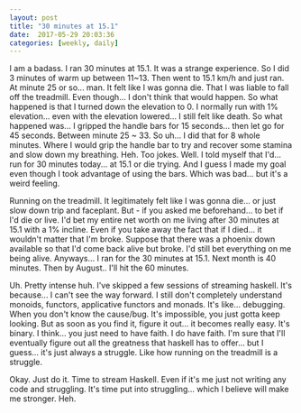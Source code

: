 ```yaml
---
layout: post
title: "30 minutes at 15.1"
date:  2017-05-29 20:03:36
categories: [weekly, daily]
---
```

I am a badass. I ran 30 minutes at 15.1. It was a strange experience. So I did 3 minutes of warm up between 11~13. Then went to 15.1 km/h and just ran. At minute 25 or so... man. It felt like I was gonna die. That I was liable to fall off the treadmill. Even though... I don't think that would happen. So what happened is that I turned down the elevation to 0. I normally run with 1% elevation... even with the elevation lowered... I still felt like death. So what happened was... I gripped the handle bars for 15 seconds... then let go for 45 seconds. Between minute 25 ~ 33. So uh... I did that for 8 whole minutes. Where I would grip the handle bar to try and recover some stamina and slow down my breathing. Heh. Too jokes. Well. I told myself that I'd... run for 30 minutes today... at 15.1 or die trying. And I guess I made my goal even though I took advantage of using the bars. Which was bad... but it's a weird feeling.

Running on the treadmill. It legitimately felt like I was gonna die... or just slow down trip and faceplant. But - if you asked me beforehand... to bet if I'd die or live. I'd bet my entire net worth on me living after 30 minutes at 15.1 with a 1% incline. Even if you take away the fact that if I died... it wouldn't matter that I'm broke. Suppose that there was a phoenix down available so that I'd come back alive but broke. I'd still bet everything on me being alive. Anyways... I ran for the 30 minutes at 15.1. Next month is 40 minutes. Then by August.. I'll hit the 60 minutes.

Uh. Pretty intense huh. I've skipped a few sessions of streaming haskell. It's because... I can't see the way forward. I still don't completely understand monoids, functors, applicative functors and monads. It's like... debugging. When you don't know the cause/bug. It's impossible, you just gotta keep looking. But as soon as you find it, figure it out... it becomes really easy. It's binary. I think... you just need to have faith. I do have faith. I'm sure that I'll eventually figure out all the greatness that haskell has to offer... but I guess... it's just always a struggle. Like how running on the treadmill is a struggle.

Okay. Just do it. Time to stream Haskell. Even if it's me just not writing any code and struggling. It's time put into struggling... which I believe will make me stronger. Heh.
